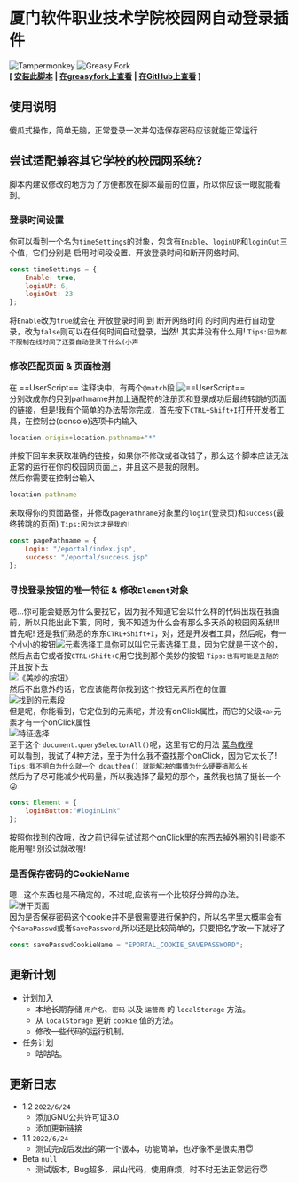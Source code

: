 # 厦门软件职业技术学院校园网自动登录插件
![Tampermonkey](https://img.shields.io/badge/Tampermonkey-4.16.1-green) ![Greasy Fork](https://img.shields.io/badge/Open%20Script-Greasy%20Fork-red)  
**\[ [安装此脚本](https://tampermonkey.ultiaigio.top/xmistCampusNetworkAutomaticLoginPlug-in/userScript.user.js) | [在greasyfork上查看](https://greasyfork.org/zh-CN/scripts/446921-%E5%8E%A6%E9%97%A8%E8%BD%AF%E4%BB%B6%E8%81%8C%E4%B8%9A%E6%8A%80%E6%9C%AF%E5%AD%A6%E9%99%A2%E6%A0%A1%E5%9B%AD%E7%BD%91%E8%87%AA%E5%8A%A8%E7%99%BB%E5%BD%95%E6%8F%92%E4%BB%B6) | [在GitHub上查看](https://github.com/Aigio1064/TampermonkeyScript/blob/main/xmistCampusNetworkAutomaticLoginPlug-in/userScript.user.js) \]**  
## 使用说明
傻瓜式操作，简单无脑，正常登录一次并勾选保存密码应该就能正常运行
## 尝试适配兼容其它学校的校园网系统?
脚本内建议修改的地方为了方便都放在脚本最前的位置，所以你应该一眼就能看到。  
### 登录时间设置
你可以看到一个名为`timeSettings`的对象，包含有`Enable`、`loginUP`和`loginOut`三个值，它们分别是 启用时间段设置、开放登录时间和断开网络时间。  
```javascript
const timeSettings = {
    Enable: true,
    loginUP: 6,
    loginOut: 23
};
```
将`Enable`改为`true`就会在 开放登录时间 到 断开网络时间 的时间内进行自动登录，改为`false`则可以在任何时间自动登录，当然! 其实并没有什么用! `Tips:因为都不限制在线时间了还要自动登录干什么(小声`  
### 修改匹配页面 & 页面检测
在 ==UserScript== 注释块中，有两个`@match`段 ![==UserScript==](https://tampermonkey.ultiaigio.top/xmistCampusNetworkAutomaticLoginPlug-in/==UserScript==.png)  
分别改成你的只到pathname并加上通配符的注册页和登录成功后最终转跳的页面的链接，但是!我有个简单的办法帮你完成，首先按下`CTRL+Shift+I`打开开发者工具，在控制台(console)选项卡内输入
```javascript
location.origin+location.pathname+"*"
```
并按下回车来获取准确的链接，如果你不修改或者改错了，那么这个脚本应该无法正常的运行在你的校园网页面上，并且这不是我的限制。  
然后你需要在控制台输入
```javascript
location.pathname
```
来取得你的页面路径，并修改`pagePathname`对象里的`login`(登录页)和`success`(最终转跳的页面) `Tips:因为这才是我的!`
```javascript
const pagePathname = {
    Login: "/eportal/index.jsp",
    success: "/eportal/success.jsp"
};
```
### 寻找登录按钮的唯一特征 & 修改`Element`对象
嗯...你可能会疑惑为什么要找它，因为我不知道它会以什么样的代码出现在我面前，所以只能出此下策，同时，我不知道为什么会有那么多天杀的校园网系统!!!  
首先呢! 还是我们熟悉的东东`CTRL+Shift+I`，对，还是开发者工具，然后呢，有一个小小的按钮![元素选择工具](https://tampermonkey.ultiaigio.top/xmistCampusNetworkAutomaticLoginPlug-in/scys.png)你可以叫它元素选择工具，因为它就是干这个的，然后点击它或者按`CTRL+Shift+C`用它找到那个美妙的按钮 `Tips:也有可能是丑陋的` 并且按下去  
![《美妙的按钮》](https://tampermonkey.ultiaigio.top/xmistCampusNetworkAutomaticLoginPlug-in/indexDemo.png)  
然后不出意外的话，它应该能帮你找到这个按钮元素所在的位置  
![找到的元素段](https://tampermonkey.ultiaigio.top/xmistCampusNetworkAutomaticLoginPlug-in/zddys.png)  
但是呢，你能看到，它定位到的元素呢，并没有onClick属性，而它的父级`<a>`元素才有一个onClick属性  
![特征选择](https://tampermonkey.ultiaigio.top/xmistCampusNetworkAutomaticLoginPlug-in/tzxz.png)  
至于这个 `document.querySelectorAll()`呢，这里有它的用法 [菜鸟教程](https://www.runoob.com/jsref/met-document-queryselectorall.html)  
可以看到，我试了4种方法，至于为什么我不查找那个onClick，因为它太长了! `Tips:我不明白为什么就一个 doauthen() 就能解决的事情为什么硬要搞那么长`  
然后为了尽可能减少代码量，所以我选择了最短的那个，虽然我也搞了挺长一个😜  
```javascript
const Element = {
    loginButton:"#loginLink"
};
```
按照你找到的改哦，改之前记得先试试那个onClick里的东西去掉外圈的引号能不能用喔! 别没试就改喔!  
### 是否保存密码的CookieName
嗯...这个东西也是不确定的，不过呢,应该有一个比较好分辨的办法。  
![饼干页面](https://tampermonkey.ultiaigio.top/xmistCampusNetworkAutomaticLoginPlug-in/cookie.png)  
因为是否保存密码这个cookie并不是很需要进行保护的，所以名字里大概率会有个`SavaPasswd`或者`SavePassword`,所以还是比较简单的，只要把名字改一下就好了  
```javascript
const savePasswdCookieName = "EPORTAL_COOKIE_SAVEPASSWORD";
```

## 更新计划
* 计划加入  
    + 本地长期存储 `用户名`、`密码` 以及 `运营商` 的 `localStorage` 方法。
    + 从 `localStorage` 更新 `cookie` 值的方法。
    + 修改一些代码的运行机制。
* 任务计划
    + 咕咕咕。

## 更新日志
* 1.2 `2022/6/24`
    + 添加GNU公共许可证3.0
    + 添加更新链接
* 1.1 `2022/6/24`
    + 测试完成后发出的第一个版本，功能简单，也好像不是很实用😇
* Beta `null`
    + 测试版本，Bug超多，屎山代码，使用麻烦，时不时无法正常运行😇
